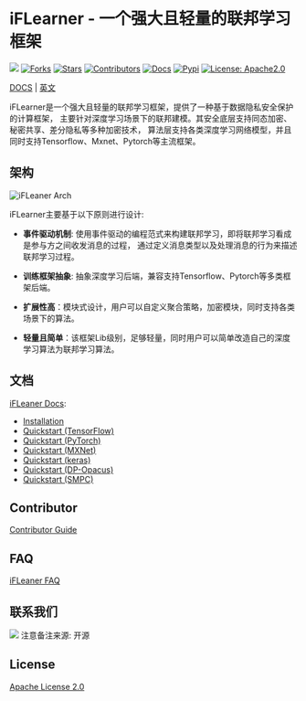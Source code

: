 # iFLearner - 一个强大且轻量的联邦学习框架
![](https://img.shields.io/badge/language-python-blue.svg)
[![Forks](https://img.shields.io/github/forks/iflytek/iflearner)](https://img.shields.io/github/forks/iflytek/iflearner)
[![Stars](https://img.shields.io/github/stars/iflytek/iflearner)](https://img.shields.io/github/stars/iflytek/iflearner)
[![Contributors](https://img.shields.io/github/contributors/iflytek/iflearner)](https://github.com/iflytek/iflearner/graphs/contributors)
[![Docs](https://github.com/iflytek/iflearner/actions/workflows/deploy_doc.yaml/badge.svg)](https://github.com/iflytek/iflearner/actions/workflows/deploy_doc.yaml)
[![Pypi](https://github.com/iflytek/iflearner/actions/workflows/publish_pypi.yaml/badge.svg)](https://github.com/iflytek/iflearner/actions/workflows/publish_pypi.yaml)
[![License: Apache2.0](https://img.shields.io/github/license/iflytek/iflearner)](https://github.com/iflytek/iflearner/blob/main/LICENSE)

[DOCS](https://iflytek.github.io/iflearner/zh/) | [英文](https://iflytek.github.io/iflearner/)

iFLearner是一个强大且轻量的联邦学习框架，提供了一种基于数据隐私安全保护的计算框架，
主要针对深度学习场景下的联邦建模。其安全底层支持同态加密、秘密共享、差分隐私等多种加密技术，
算法层支持各类深度学习网络模型，并且同时支持Tensorflow、Mxnet、Pytorch等主流框架。

## 架构
![iFLeaner Arch](https://github.com/iflytek/iflearner/raw/main/doc/docs/images/iFLearner%E6%A1%86%E6%9E%B6%E8%AE%BE%E8%AE%A1.jpg)

iFLearner主要基于以下原则进行设计:
* **事件驱动机制**: 使用事件驱动的编程范式来构建联邦学习，即将联邦学习看成是参与方之间收发消息的过程，
  通过定义消息类型以及处理消息的行为来描述联邦学习过程。
  
* **训练框架抽象**: 抽象深度学习后端，兼容支持Tensorflow、Pytorch等多类框架后端。
  
* **扩展性高**：模块式设计，用户可以自定义聚合策略，加密模块，同时支持各类场景下的算法。
  
* **轻量且简单**：该框架Lib级别，足够轻量，同时用户可以简单改造自己的深度学习算法为联邦学习算法。


## 文档
[iFLeaner Docs](https://iflytek.github.io/iflearner/zh/):
* [Installation](https://iflytek.github.io/iflearner/zh/quick_start/installation/)
* [Quickstart (TensorFlow)](https://iflytek.github.io/iflearner/zh/quick_start/quickstart_tensorflow/)
* [Quickstart (PyTorch)](https://iflytek.github.io/iflearner/zh/quick_start/quickstart_pytorch/)
* [Quickstart (MXNet)](https://iflytek.github.io/iflearner/zh/quick_start/quickstart_mxnet/)
* [Quickstart (keras)](https://iflytek.github.io/iflearner/zh/quick_start/quickstart_keras/)
* [Quickstart (DP-Opacus)](https://iflytek.github.io/iflearner/zh/quick_start/quickstart_opacus/)
* [Quickstart (SMPC)](https://iflytek.github.io/iflearner/zh/quick_start/quickstart_smpc/)

## Contributor
[Contributor Guide](https://iflytek.github.io/iflearner/zh/tutorial/contributor_guide/)

## FAQ
[iFLeaner FAQ](https://iflytek.github.io/zh/iflearner/faq/faq/)

## 联系我们
![](https://i0.hdslb.com/bfs/album/cc526aa060e19ed7f1ab21fe621d740538364172.jpg)
注意备注来源: 开源

## License
[Apache License 2.0](https://github.com/iflytek/iflearner/blob/main/LICENSE)


